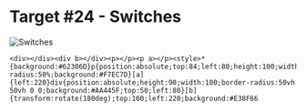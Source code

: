 # Target #24 - Switches

![Switches](https://cssbattle.dev/targets/24.png)

```
<div></div><div b></div><p></p><p a></p><style>*{background:#62306D}p{position:absolute;top:84;left:80;height:100;width:100;border-radius:50%;background:#F7EC7D}[a]{left:220}div{position:absolute;height:90;width:100;border-radius:50vh 50vh 0 0;background:#AA445F;top:50;left:80}[b]{transform:rotate(180deg);top:160;left:220;background:#E38F66
```
